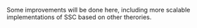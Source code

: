Some improvements will be done here, including more scalable implementations of SSC based on other therories.
